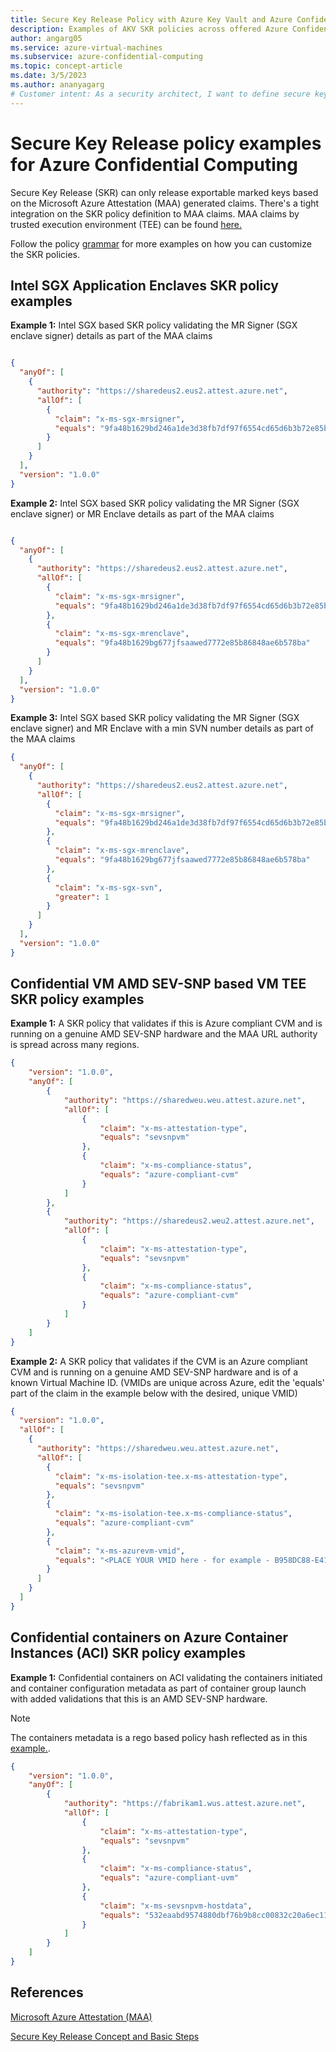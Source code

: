 ```yaml
---
title: Secure Key Release Policy with Azure Key Vault and Azure Confidential Computing
description: Examples of AKV SKR policies across offered Azure Confidential Computing Trusted Execution Environments
author: angarg05
ms.service: azure-virtual-machines
ms.subservice: azure-confidential-computing
ms.topic: concept-article
ms.date: 3/5/2023
ms.author: ananyagarg
# Customer intent: As a security architect, I want to define secure key release policies for Azure Confidential Computing environments, so that I can ensure the integrity and compliance of encrypted data management across different trusted execution environments.
---
```


# Secure Key Release policy examples for Azure Confidential Computing

Secure Key Release (SKR) can only release exportable marked keys based on the Microsoft Azure Attestation (MAA) generated claims. There's a tight integration on the SKR policy definition to MAA claims. MAA claims by trusted execution environment (TEE) can be found [here.](/azure/attestation/attestation-token-examples)

Follow the policy [grammar](/azure/key-vault/keys/policy-grammar) for more examples on how you can customize the SKR policies. 

## Intel SGX Application Enclaves SKR policy examples

**Example 1:** Intel SGX based SKR policy validating the MR Signer (SGX enclave signer) details as part of the MAA claims

```json

{
  "anyOf": [
    {
      "authority": "https://sharedeus2.eus2.attest.azure.net",
      "allOf": [
        {
          "claim": "x-ms-sgx-mrsigner",
          "equals": "9fa48b1629bd246a1de3d38fb7df97f6554cd65d6b3b72e85b86848ae6b578ba"
        }
      ]
    }
  ],
  "version": "1.0.0"
}

```

**Example 2:** Intel SGX based SKR policy validating the MR Signer (SGX enclave signer) or MR Enclave details as part of the MAA claims

```json

{
  "anyOf": [
    {
      "authority": "https://sharedeus2.eus2.attest.azure.net",
      "allOf": [
        {
          "claim": "x-ms-sgx-mrsigner",
          "equals": "9fa48b1629bd246a1de3d38fb7df97f6554cd65d6b3b72e85b86848ae6b578ba"
        },
        {
          "claim": "x-ms-sgx-mrenclave",
          "equals": "9fa48b1629bg677jfsaawed7772e85b86848ae6b578ba"
        }
      ]
    }
  ],
  "version": "1.0.0"
}

```

**Example 3:** Intel SGX based SKR policy validating the MR Signer (SGX enclave signer) and MR Enclave with a min SVN number details as part of the MAA claims

```json
{
  "anyOf": [
    {
      "authority": "https://sharedeus2.eus2.attest.azure.net",
      "allOf": [
        {
          "claim": "x-ms-sgx-mrsigner",
          "equals": "9fa48b1629bd246a1de3d38fb7df97f6554cd65d6b3b72e85b86848ae6b578ba"
        },
        {
          "claim": "x-ms-sgx-mrenclave",
          "equals": "9fa48b1629bg677jfsaawed7772e85b86848ae6b578ba"
        },
        {
          "claim": "x-ms-sgx-svn",
          "greater": 1
        }
      ]
    }
  ],
  "version": "1.0.0"
}

```

## Confidential VM AMD SEV-SNP based VM TEE SKR policy examples

**Example 1:** A SKR policy that validates if this is Azure compliant CVM and is running on a genuine AMD SEV-SNP hardware and the MAA URL authority is spread across many regions.

```json
{
    "version": "1.0.0",
    "anyOf": [
        {
            "authority": "https://sharedweu.weu.attest.azure.net",
            "allOf": [
                {
                    "claim": "x-ms-attestation-type",
                    "equals": "sevsnpvm"
                },
                {
                    "claim": "x-ms-compliance-status",
                    "equals": "azure-compliant-cvm"
                }
            ]
        },
        {
            "authority": "https://sharedeus2.weu2.attest.azure.net",
            "allOf": [
                {
                    "claim": "x-ms-attestation-type",
                    "equals": "sevsnpvm"
                },
                {
                    "claim": "x-ms-compliance-status",
                    "equals": "azure-compliant-cvm"
                }
            ]
        }
    ]
}

```

**Example 2:** A SKR policy that validates if the CVM is an Azure compliant CVM and is running on a genuine AMD SEV-SNP hardware and is of a known Virtual Machine ID. (VMIDs are unique across Azure, edit the 'equals' part of the claim in the example below with the desired, unique VMID)

```json
{
  "version": "1.0.0",
  "allOf": [
    {
      "authority": "https://sharedweu.weu.attest.azure.net",
      "allOf": [
        {
          "claim": "x-ms-isolation-tee.x-ms-attestation-type",
          "equals": "sevsnpvm"
        },
        {
          "claim": "x-ms-isolation-tee.x-ms-compliance-status",
          "equals": "azure-compliant-cvm"
        },
        {
          "claim": "x-ms-azurevm-vmid",
          "equals": "<PLACE YOUR VMID here - for example - B958DC88-E41D-47F1-8D20-E57B6B7E9825>"
        }
      ]
    }
  ]
}

```

## Confidential containers on Azure Container Instances (ACI) SKR policy examples

**Example 1:** Confidential containers on ACI validating the containers initiated and container configuration metadata as part of container group launch with added validations that this is an AMD SEV-SNP hardware.

> [!NOTE]
> The containers metadata is a rego based policy hash reflected as in this [example.](https://github.com/microsoft/confidential-sidecar-containers/tree/main).

```json
{
    "version": "1.0.0",
    "anyOf": [
        {
            "authority": "https://fabrikam1.wus.attest.azure.net",
            "allOf": [
                {
                    "claim": "x-ms-attestation-type",
                    "equals": "sevsnpvm"
                },
                {
                    "claim": "x-ms-compliance-status",
                    "equals": "azure-compliant-uvm"
                },
                {
                    "claim": "x-ms-sevsnpvm-hostdata",
                    "equals": "532eaabd9574880dbf76b9b8cc00832c20a6ec113d682299550d7a6e0f345e25"
                }
            ]
        }
    ]
}

```

## References

[Microsoft Azure Attestation (MAA)](/azure/attestation/overview)

[Secure Key Release Concept and Basic Steps](concept-skr-attestation.md)

